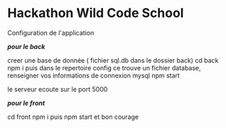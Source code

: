 # Hackathon Wild Code School
Configuration de l'application 

***pour le back***

creer une base de donnée ( fichier sql.db dans le dossier back)
cd back 
npm i 
puis dans le repertoire config ce trouve un fichier database, renseigner vos informations de connexion mysql
npm start   

le serveur ecoute sur le port 5000

***pour le front***

cd front
npm i
puis npm start  et bon courage 
